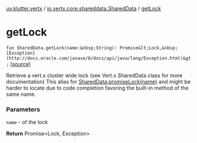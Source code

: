 [uy.klutter.vertx](../index.md) / [io.vertx.core.shareddata.SharedData](index.md) / [getLock](.)


# getLock

`fun SharedData.getLock(name:&nbsp;String): Promise&lt;Lock,&nbsp;[Exception](http://docs.oracle.com/javase/6/docs/api/java/lang/Exception.html)&gt;` [(source)](https://github.com/kohesive/klutter/blob/master/vertx3-jdk8/src/main/kotlin/uy/klutter/vertx/VertxSharedData.kt#L50)

Retrieve a vert.x cluster wide lock (see Vert.x SharedData class for more documentation)
This alias for [SharedData.promiseLock(name)](#) and might be harder
to locate due to code completion favoring the built-in method of the same name.


### Parameters

`name` - of the lock

**Return**
Promise&lt;Lock, Exception&gt;



